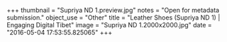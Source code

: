 +++
thumbnail = "Supriya ND 1.preview.jpg"
notes = "Open for metadata submission."
object_use = "Other"
title = "Leather Shoes (Supriya ND 1) | Engaging Digital Tibet"
image = "Supriya ND 1.2000x2000.jpg"
date = "2016-05-04 17:53:55.825065"
+++
